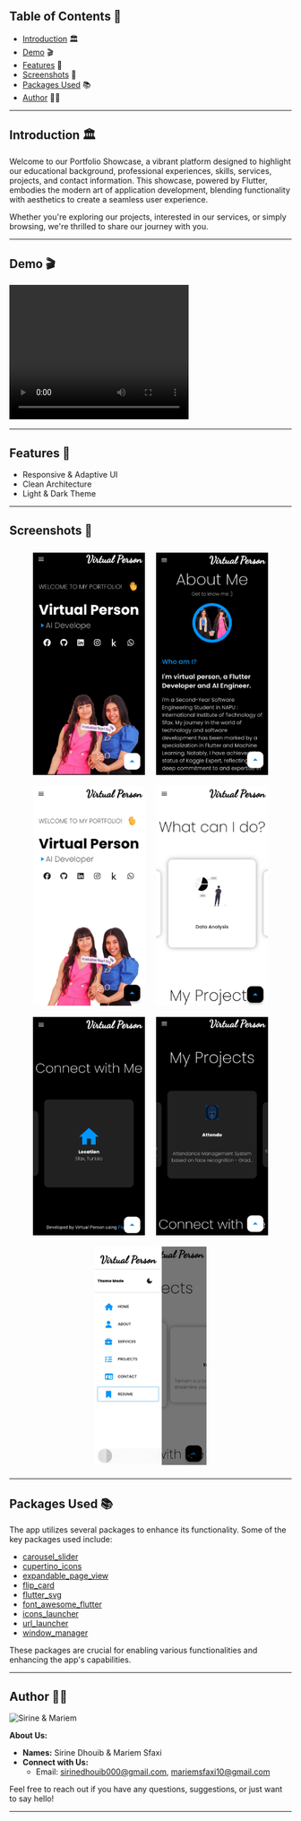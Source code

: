 ## Table of Contents 🌟

- [Introduction](#introduction-) 🏛️
- [Demo](#demo-) 🎬
- [Features](#features-) 🌟
- [Screenshots](#screenshots-) 📸
- [Packages Used](#packages-used-) 📚
- [Author](#author) 👩‍💻

---

<!-- Introduction Section -->

## Introduction 🏛️

Welcome to our Portfolio Showcase, a vibrant platform designed to highlight our educational background, professional experiences, skills, services, projects, and contact information. This showcase, powered by Flutter, embodies the modern art of application development, blending functionality with aesthetics to create a seamless user experience.

Whether you're exploring our projects, interested in our services, or simply browsing, we're thrilled to share our journey with you.

---

<!-- Demo Section -->

## Demo 🎬

<video width="320" height="240" controls>
  <source src="images/demo.mp4" type="video/mp4">
  Your browser does not support the video tag.
</video>

---

<!-- Features Section -->

## Features 🌟

- Responsive & Adaptive UI
- Clean Architecture
- Light & Dark Theme

---

<!-- Screenshots Section -->
## Screenshots 📸

<div style="display: flex; flex-wrap: wrap; justify-content: center;">
  <img src="images/1.png" style="width: 200px; height: auto; margin: 10px;">
  <img src="images/2.png" style="width: 200px; height: auto; margin: 10px;">
  <img src="images/3.png" style="width: 200px; height: auto; margin: 10px;">
  <img src="images/4.png" style="width: 200px; height: auto; margin: 10px;">
  <img src="images/5.png" style="width: 200px; height: auto; margin: 10px;">
  <img src="images/6.png" style="width: 200px; height: auto; margin: 10px;">
  <img src="images/7.png" style="width: 200px; height: auto; margin: 10px;">
</div>


---

<!-- Packages Used Section -->

## Packages Used 📚

The app utilizes several packages to enhance its functionality. Some of the key packages used include:

- [carousel_slider](https://pub.dev/packages/carousel_slider)
- [cupertino_icons](https://pub.dev/packages/cupertino_icons)
- [expandable_page_view](https://pub.dev/packages/expandable_page_view)
- [flip_card](https://pub.dev/packages/flip_card)
- [flutter_svg](https://pub.dev/packages/flutter_svg)
- [font_awesome_flutter](https://pub.dev/packages/font_awesome_flutter)
- [icons_launcher](https://pub.dev/packages/icons_launcher)
- [url_launcher](https://pub.dev/packages/url_launcher)
- [window_manager](https://pub.dev/packages/window_manager)

These packages are crucial for enabling various functionalities and enhancing the app's capabilities.

---

<!-- Author Section -->

## Author 👩‍💻

![Sirine & Mariem](images/author.png)

**About Us:**
- **Names:** Sirine Dhouib & Mariem Sfaxi
- **Connect with Us:**
  - Email: sirinedhouib000@gmail.com, mariemsfaxi10@gmail.com

Feel free to reach out if you have any questions, suggestions, or just want to say hello!

---

<!-- Add a line of colorful separation for style -->

<p align="center">
  <img width="100%" height="2" src="https://via.placeholder.com/800x2/FF69B4/000000/FFFFFF/?text=+-+">
</p>
